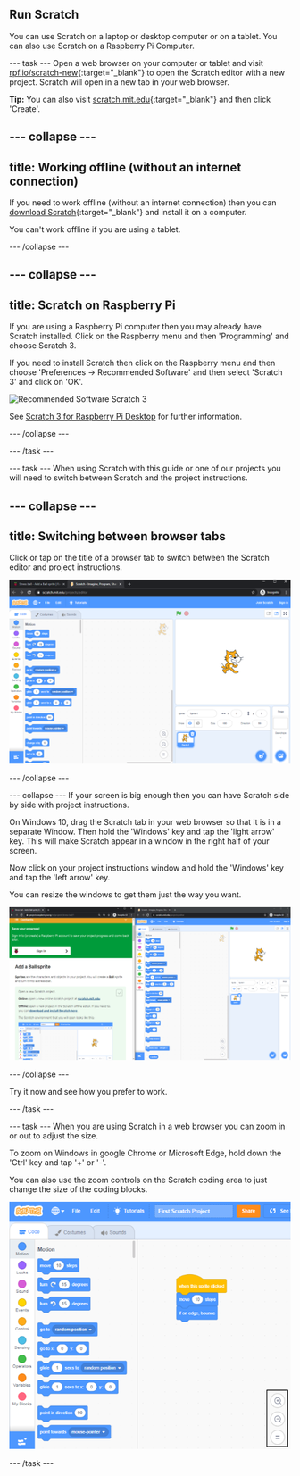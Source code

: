 ## Run Scratch
You can use Scratch on a laptop or desktop computer or on a tablet. You can also use Scratch on a Raspberry Pi Computer.

--- task ---
Open a web browser on your computer or tablet and visit [rpf.io/scratch-new](https://rpf.io/scratch-new){:target="_blank"} to open the Scratch editor with a new project. Scratch will open in a new tab in your web browser.

**Tip:** You can also visit [scratch.mit.edu](https://scratch.mit.edu/){:target="_blank"} and then click 'Create'.

--- collapse ---
---
title: Working offline (without an internet connection)
---

If you need to work offline (without an internet connection) then you can [download Scratch](https://scratch.mit.edu/download){:target="_blank"} and install it on a computer. 

You can't work offline if you are using a tablet.

--- /collapse ---

--- collapse ---
--- 
title: Scratch on Raspberry Pi
---

If you are using a Raspberry Pi computer then you may already have Scratch installed. Click on the Raspberry menu and then 'Programming' and choose Scratch 3.

If you need to install Scratch then click on the Raspberry menu and then choose 'Preferences -> Recommended Software' and then select 'Scratch 3' and click on 'OK'.

![Recommended Software Scratch 3](images/recommended-software-scratch3.png)

See [Scratch 3 for Raspberry Pi Desktop](https://www.raspberrypi.org/blog/scratch-3-desktop-for-raspbian-on-raspberry-pi/) for further information.

--- /collapse ---

--- /task ---

--- task ---
When using Scratch with this guide or one of our projects you will need to switch between Scratch and the project instructions. 

--- collapse ---
---
title: Switching between browser tabs
---

Click or tap on the title of a browser tab to switch between the Scratch editor and project instructions. 

![Browser with two tabs](images/two-tabs.png)

--- /collapse ---

--- collapse ---
If your screen is big enough then you can have Scratch side by side with project instructions. 

On Windows 10, drag the Scratch tab in your web browser so that it is in a separate Window. Then hold the 'Windows' key and tap the 'light arrow' key. This will make Scratch appear in a window in the right half of your screen.

Now click on your project instructions window and hold the 'Windows' key and tap the 'left arrow' key. 

You can resize the windows to get them just the way you want.

![Side by side instructions and Scratch](images/side-by-side.png)


--- /collapse ---

Try it now and see how you prefer to work.

--- /task ---

--- task ---
When you are using Scratch in a web browser you can zoom in or out to adjust the size. 

To zoom on Windows in google Chrome or Microsoft Edge, hold down the 'Ctrl' key and tap '+' or '-'.

You can also use the zoom controls on the Scratch coding area to just change the size of the coding blocks.

![Scratch resize code blocks](images/zoom-code-area.png)

--- /task ---

